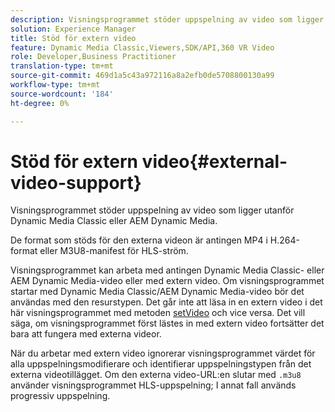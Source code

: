 ```yaml
---
description: Visningsprogrammet stöder uppspelning av video som ligger utanför Dynamic Media Classic eller AEM Dynamic Media.
solution: Experience Manager
title: Stöd för extern video
feature: Dynamic Media Classic,Viewers,SDK/API,360 VR Video
role: Developer,Business Practitioner
translation-type: tm+mt
source-git-commit: 469d1a5c43a972116a8a2efb0de5708800130a99
workflow-type: tm+mt
source-wordcount: '184'
ht-degree: 0%

---
```



# Stöd för extern video{#external-video-support}

Visningsprogrammet stöder uppspelning av video som ligger utanför Dynamic Media Classic eller AEM Dynamic Media.

De format som stöds för den externa videon är antingen MP4 i H.264-format eller M3U8-manifest för HLS-ström.

Visningsprogrammet kan arbeta med antingen Dynamic Media Classic- eller AEM Dynamic Media-video eller med extern video. Om visningsprogrammet startar med Dynamic Media Classic/AEM Dynamic Media-video bör det användas med den resurstypen. Det går inte att läsa in en extern video i det här visningsprogrammet med metoden [setVideo](../../c-html5-aem-asset-viewers/c-html5-aem-video360/c-html5-aem-video360-javascriptapiref/r-html5-aem-video360-javascriptapiref-setvideo.md#reference-85d3422d6ce64a36ac74827120b5a17c) och vice versa. Det vill säga, om visningsprogrammet först lästes in med extern video fortsätter det bara att fungera med externa videor.

När du arbetar med extern video ignorerar visningsprogrammet värdet för alla uppspelningsmodifierare och identifierar uppspelningstypen från det externa videotillägget. Om den externa video-URL:en slutar med `.m3u8` använder visningsprogrammet HLS-uppspelning; I annat fall används progressiv uppspelning.
